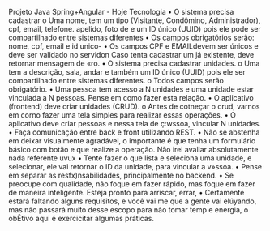 Projeto Java Spring+AnguIar - Hoje
Tecnologia
• O sistema precisa cadastrar
o Uma nome, tem um tipo (Visitante, Condômino, Administrador), cpf, email,
telefone. apelido, foto de e um ID único (UUID) pois ele pode ser compartilhado entre
sistemas diferentes
• Os campos obrigatórios serão: nome, cpf, email e id unico-
• Os campos CPF e EMAILdevem ser únicos e deve ser validado no servidon Caso tenta
cadastrar um já existente, deve retornar mensagem de «ro.
• O sistema precisa cadastrar unidades.
o Uma tem a descrição, sala, andar e também um ID único (UUID) pois ele ser
compartilhado entre sistemas diferentes.
o Todos campos serão obrigatório.
• Uma pessoa tem acesso a N unidades e uma unidade estar vinculada a N pessoas. Pense
em como fazer esta relação.
• O aplicativo (frontend) deve criar unidades (CRUD).
o Antes de cotneçar o crud, varnos em corno fazer uma tela simples para realizar essas
operações.
• O aplicativo deve criar pessoas e nessa tela de ç:wssoa, vincular N unidades.
• Faça comunicação entre back e front utilizando REST.
• Não se abstenha em deixar visualmente agradável, o importante é que tenha um formulário
básico com botão e que realize a operação. Não irei avaliar absolutamente nada referente
uvux
• Tente fazer o que lista e seleciona uma unidade, e selecionar, ele vai retornar o
ID da unidade, para vincular a v»ssoa.
• Pense em separar as resfx)nsabilidades, principalmente no backend.
• Se preocupe com qualidade, não foque em fazer rápido, mas foque em fazer de maneira
inteligente.
Esteja pronto para arriscar, errar,
• Certamente estará faltando alguns requisitos, e você vai me que a gente vai
elúyando, mas não passará muito desse escopo para não tomar temp e energia, o obÊtivo
aqui é exercicitar algumas práticas.
